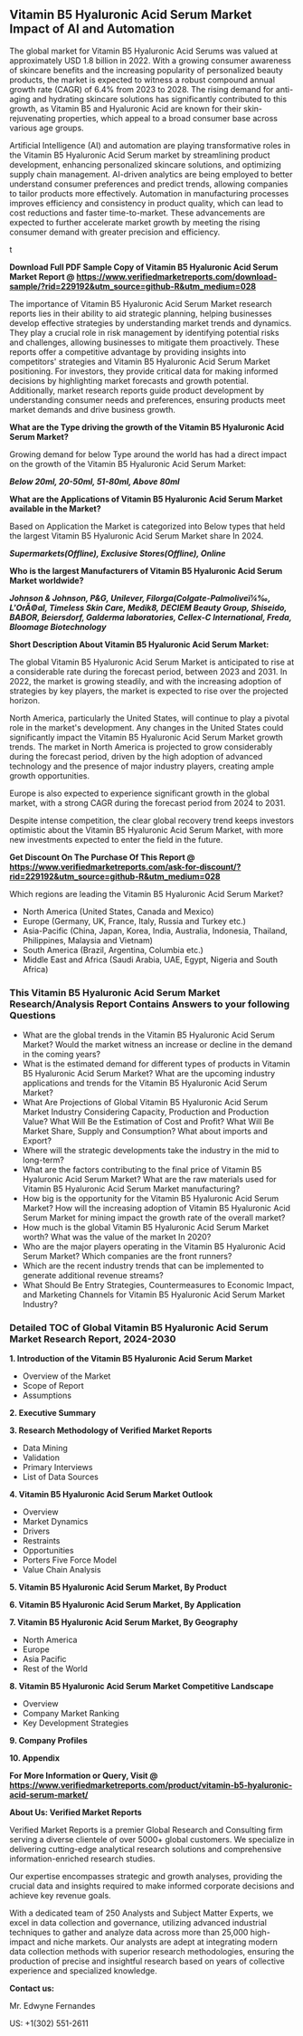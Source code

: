 <h2>Vitamin B5 Hyaluronic Acid Serum Market Impact of AI and Automation</h2><p>The global market for Vitamin B5 Hyaluronic Acid Serums was valued at approximately USD 1.8 billion in 2022. With a growing consumer awareness of skincare benefits and the increasing popularity of personalized beauty products, the market is expected to witness a robust compound annual growth rate (CAGR) of 6.4% from 2023 to 2028. The rising demand for anti-aging and hydrating skincare solutions has significantly contributed to this growth, as Vitamin B5 and Hyaluronic Acid are known for their skin-rejuvenating properties, which appeal to a broad consumer base across various age groups.</p><p>Artificial Intelligence (AI) and automation are playing transformative roles in the Vitamin B5 Hyaluronic Acid Serum market by streamlining product development, enhancing personalized skincare solutions, and optimizing supply chain management. AI-driven analytics are being employed to better understand consumer preferences and predict trends, allowing companies to tailor products more effectively. Automation in manufacturing processes improves efficiency and consistency in product quality, which can lead to cost reductions and faster time-to-market. These advancements are expected to further accelerate market growth by meeting the rising consumer demand with greater precision and efficiency.</p>t</p><p id="" class=""><strong>Download Full PDF Sample Copy of Vitamin B5 Hyaluronic Acid Serum Market Report @ <a href="https://www.verifiedmarketreports.com/download-sample/?rid=229192&utm_source=github-R&utm_medium=028" target="_blank">https://www.verifiedmarketreports.com/download-sample/?rid=229192&utm_source=github-R&utm_medium=028</a></strong></p><p>The importance of&nbsp;Vitamin B5 Hyaluronic Acid Serum Market research reports lies in their ability to aid strategic planning, helping businesses develop effective strategies by understanding market trends and dynamics. They play a crucial role in risk management by identifying potential risks and challenges, allowing businesses to mitigate them proactively. These reports offer a competitive advantage by providing insights into competitors' strategies and Vitamin B5 Hyaluronic Acid Serum Market positioning. For investors, they provide critical data for making informed decisions by highlighting market forecasts and growth potential. Additionally, market research reports guide product development by understanding consumer needs and preferences, ensuring products meet market demands and drive business growth.</p><p><strong>What are the&nbsp;Type driving the growth of the Vitamin B5 Hyaluronic Acid Serum Market?</strong></p><p id="" class="">Growing demand for below Type around the world has had a direct impact on the growth of the Vitamin B5 Hyaluronic Acid Serum Market:</p><em><strong>Below 20ml, 20-50ml, 51-80ml, Above 80ml</strong></em></p><strong>What are the&nbsp;Applications&nbsp;of Vitamin B5 Hyaluronic Acid Serum Market available in the Market?</strong></p><p id="" class="">Based on Application the Market is categorized into Below types that held the largest Vitamin B5 Hyaluronic Acid Serum Market share In 2024.</p><em><strong>Supermarkets(Offline), Exclusive Stores(Offline), Online</strong></em></p><strong>Who is the largest Manufacturers of Vitamin B5 Hyaluronic Acid Serum Market worldwide?</strong></p><p><em><strong>Johnson & Johnson, P&G, Unilever, Filorga(Colgate-Palmoliveï¼‰, L'OrÃ©al, Timeless Skin Care, Medik8, DECIEM Beauty Group, Shiseido, BABOR, Beiersdorf, Galderma laboratories, Cellex-C International, Freda, Bloomage Biotechnology</strong></em></p><p id="" class=""><strong>Short Description About Vitamin B5 Hyaluronic Acid Serum Market:</strong></p><p>The global Vitamin B5 Hyaluronic Acid Serum Market is anticipated to rise at a considerable rate during the forecast period, between 2023 and 2031. In 2022, the market is growing steadily, and with the increasing adoption of strategies by key players, the market is expected to rise over the projected horizon.</p><p>North America, particularly the United States, will continue to play a pivotal role in the market's development. Any changes in the United States could significantly impact the Vitamin B5 Hyaluronic Acid Serum Market growth trends. The market in North America is projected to grow considerably during the forecast period, driven by the high adoption of advanced technology and the presence of major industry players, creating ample growth opportunities.</p><p>Europe is also expected to experience significant growth in the global market, with a strong CAGR during the forecast period from 2024 to 2031.</p><p>Despite intense competition, the clear global recovery trend keeps investors optimistic about the Vitamin B5 Hyaluronic Acid Serum Market, with more new investments expected to enter the field in the future.</p><p id="" class=""><strong>Get Discount On The Purchase Of This Report @ <a href="https://www.verifiedmarketreports.com/ask-for-discount/?rid=229192&utm_source=github-R&utm_medium=028" target="_blank">https://www.verifiedmarketreports.com/ask-for-discount/?rid=229192&utm_source=github-R&utm_medium=028</a></strong></p>Which regions are leading the Vitamin B5 Hyaluronic Acid Serum Market?</p><ul><li>North America (United States, Canada and Mexico)</li><li>Europe (Germany, UK, France, Italy, Russia and Turkey etc.)</li><li>Asia-Pacific (China, Japan, Korea, India, Australia, Indonesia, Thailand, Philippines, Malaysia and Vietnam)</li><li>South America (Brazil, Argentina, Columbia etc.)</li><li>Middle East and Africa (Saudi Arabia, UAE, Egypt, Nigeria and South Africa)</li></ul><h3 id="" class="">This Vitamin B5 Hyaluronic Acid Serum Market Research/Analysis Report Contains Answers to your following Questions</h3><ul><li>What are the global trends in the Vitamin B5 Hyaluronic Acid Serum Market? Would the market witness an increase or decline in the demand in the coming years?</li><li>What is the estimated demand for different types of products in Vitamin B5 Hyaluronic Acid Serum Market? What are the upcoming industry applications and trends for the Vitamin B5 Hyaluronic Acid Serum Market?</li><li>What Are Projections of Global Vitamin B5 Hyaluronic Acid Serum Market Industry Considering Capacity, Production and Production Value? What Will Be the Estimation of Cost and Profit? What Will Be Market Share, Supply and Consumption? What about imports and Export?</li><li>Where will the strategic developments take the industry in the mid to long-term?</li><li>What are the factors contributing to the final price of Vitamin B5 Hyaluronic Acid Serum Market? What are the raw materials used for Vitamin B5 Hyaluronic Acid Serum Market manufacturing?</li><li>How big is the opportunity for the Vitamin B5 Hyaluronic Acid Serum Market? How will the increasing adoption of Vitamin B5 Hyaluronic Acid Serum Market for mining impact the growth rate of the overall market?</li><li>How much is the global Vitamin B5 Hyaluronic Acid Serum Market worth? What was the value of the market In 2020?</li><li>Who are the major players operating in the Vitamin B5 Hyaluronic Acid Serum Market? Which companies are the front runners?</li><li>Which are the recent industry trends that can be implemented to generate additional revenue streams?</li><li>What Should Be Entry Strategies, Countermeasures to Economic Impact, and Marketing Channels for Vitamin B5 Hyaluronic Acid Serum Market Industry?</li></ul><h3 id="" class="">Detailed TOC of Global Vitamin B5 Hyaluronic Acid Serum Market Research Report, 2024-2030</h3><p id="" class=""><strong>1. Introduction of the Vitamin B5 Hyaluronic Acid Serum Market</strong></p><ul><li>Overview of the Market</li><li>Scope of Report</li><li>Assumptions</li></ul><p id="" class=""><strong>2. Executive Summary</strong></p><p id="" class=""><strong>3. Research Methodology of Verified Market Reports</strong></p><ul><li>Data Mining</li><li>Validation</li><li>Primary Interviews</li><li>List of Data Sources</li></ul><p id="" class=""><strong>4. Vitamin B5 Hyaluronic Acid Serum Market Outlook</strong></p><ul><li>Overview</li><li>Market Dynamics</li><li>Drivers</li><li>Restraints</li><li>Opportunities</li><li>Porters Five Force Model</li><li>Value Chain Analysis</li></ul><p id="" class=""><strong>5. Vitamin B5 Hyaluronic Acid Serum Market, By Product</strong></p><p id="" class=""><strong>6. Vitamin B5 Hyaluronic Acid Serum Market, By Application</strong></p><p id="" class=""><strong>7. Vitamin B5 Hyaluronic Acid Serum Market, By Geography</strong></p><ul><li>North America</li><li>Europe</li><li>Asia Pacific</li><li>Rest of the World</li></ul><p id="" class=""><strong>8. Vitamin B5 Hyaluronic Acid Serum Market Competitive Landscape</strong></p><ul><li>Overview</li><li>Company Market Ranking</li><li>Key Development Strategies</li></ul><p id="" class=""><strong>9. Company Profiles</strong></p><p id="" class=""><strong>10. Appendix</strong></p><p id="" class=""><strong>For More Information or Query, Visit @ <a href="https://www.verifiedmarketreports.com/product/vitamin-b5-hyaluronic-acid-serum-market/" target="_blank">https://www.verifiedmarketreports.com/product/vitamin-b5-hyaluronic-acid-serum-market/</a></strong></p><p id="" class=""><strong>About Us: Verified Market Reports</strong></p><p id="" class="">Verified Market Reports is a premier Global Research and Consulting firm serving a diverse clientele of over 5000+ global customers. We specialize in delivering cutting-edge analytical research solutions and comprehensive information-enriched research studies.</p><p id="" class="">Our expertise encompasses strategic and growth analyses, providing the crucial data and insights required to make informed corporate decisions and achieve key revenue goals.</p><p id="" class="">With a dedicated team of 250 Analysts and Subject Matter Experts, we excel in data collection and governance, utilizing advanced industrial techniques to gather and analyze data across more than 25,000 high-impact and niche markets. Our analysts are adept at integrating modern data collection methods with superior research methodologies, ensuring the production of precise and insightful research based on years of collective experience and specialized knowledge.</p><p id="" class=""><strong>Contact us:</strong></p><p id="" class="">Mr. Edwyne Fernandes</p><p id="" class="">US: +1(302) 551-2611</p>